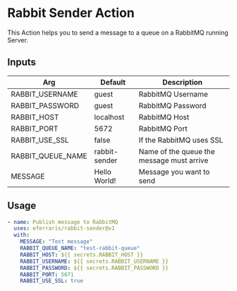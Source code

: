 # Rabbit Sender Action

This Action helps you to send a message to a queue on a RabbitMQ running Server.

## Inputs
| Arg | Default | Description |
| --- | --- | --- |
| RABBIT_USERNAME | guest | RabbitMQ Username |
| RABBIT_PASSWORD | guest | RabbitMQ Password  |
| RABBIT_HOST | localhost | RabbitMQ Host |
| RABBIT_PORT | 5672 | RabbitMQ Port |
| RABBIT_USE_SSL | false | If the RabbitMQ uses SSL |
| RABBIT_QUEUE_NAME | rabbit-sender | Name of the queue the message must arrive |
| MESSAGE | Hello World! | Message you want to send |

## Usage
```yaml
- name: Publish message to RabbitMQ
  uses: eferraris/rabbit-sender@v1
  with:
    MESSAGE: "Test message"
    RABBIT_QUEUE_NAME: "test-rabbit-queue"
    RABBIT_HOST: ${{ secrets.RABBIT_HOST }}
    RABBIT_USERNAME: ${{ secrets.RABBIT_USERNAME }}
    RABBIT_PASSWORD: ${{ secrets.RABBIT_PASSWORD }}
    RABBIT_PORT: 5671
    RABBIT_USE_SSL: true
```
